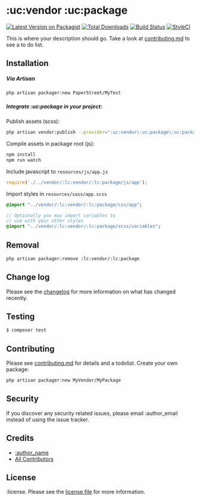 # :uc:vendor :uc:package

[![Latest Version on Packagist][ico-version]][link-packagist]
[![Total Downloads][ico-downloads]][link-downloads]
[![Build Status][ico-travis]][link-travis]
[![StyleCI][ico-styleci]][link-styleci]

This is where your description should go. Take a look at [contributing.md](contributing.md) to see a to do list.

## Installation

##### Via Artisan

``` bash
php artisan packager:new PaperStreet/MyTest
```

##### Integrate :uc:package in your project:

Publish assets (scss):
``` bash
php artisan vendor:publish --provider=":uc:vendor\:uc:package\:uc:packageServiceProvider" --force
```

Compile assets in package root (js):
``` bash
npm install
npm run watch
```

Include javascript to `resources/js/app.js`
``` javascript
require('./../vendor/:lc:vendor/:lc:package/js/app');
```

Import styles in `resources/sass/app.scss`
``` sass
@import "../vendor/:lc:vendor/:lc:package/css/app";

// Optionally you may import variables to 
// use with your other styles
@import "../vendor/:lc:vendor/:lc:package/scss/variables";
```

## Removal
``` bash
php artisan packager:remove :lc:vendor/:lc:package
```

## Change log

Please see the [changelog](changelog.md) for more information on what has changed recently.

## Testing

``` bash
$ composer test
```

## Contributing

Please see [contributing.md](contributing.md) for details and a todolist.
Create your own package:
``` bash
php artisan packager:new MyVendor/MyPackage
```

## Security

If you discover any security related issues, please email :author_email instead of using the issue tracker.

## Credits

- [:author_name][link-author]
- [All Contributors][link-contributors]

## License

:license. Please see the [license file](license.md) for more information.

[ico-version]: https://img.shields.io/packagist/v/:lc:vendor/:lc:package.svg?style=flat-square
[ico-downloads]: https://img.shields.io/packagist/dt/:lc:vendor/:lc:package.svg?style=flat-square
[ico-travis]: https://img.shields.io/travis/:lc:vendor/:lc:package/master.svg?style=flat-square
[ico-styleci]: https://styleci.io/repos/12345678/shield

[link-packagist]: https://packagist.org/packages/:lc:vendor/:lc:package
[link-downloads]: https://packagist.org/packages/:lc:vendor/:lc:package
[link-travis]: https://travis-ci.org/:lc:vendor/:lc:package
[link-styleci]: https://styleci.io/repos/12345678
[link-author]: https://github.com/:lc:vendor
[link-contributors]: ../../contributors
